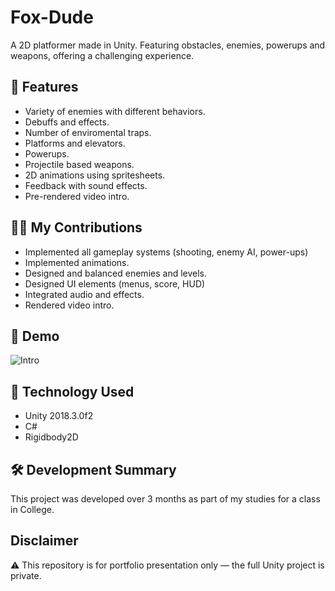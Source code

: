 # Fox-Dude
A 2D platformer made in Unity. Featuring obstacles, enemies, powerups and weapons, offering a challenging experience.

## 🚀 Features
- Variety of enemies with different behaviors.
- Debuffs and effects.
- Number of enviromental traps.
- Platforms and elevators.
- Powerups.
- Projectile based weapons.
- 2D animations using spritesheets.
- Feedback with sound effects.
- Pre-rendered video intro.

## 🧑‍💻 My Contributions

- Implemented all gameplay systems (shooting, enemy AI, power-ups)
- Implemented animations.
- Designed and balanced enemies and levels.
- Designed UI elements (menus, score, HUD)
- Integrated audio and effects.
- Rendered video intro.

## 🎥 Demo
![Intro](https://github.com/user-attachments/assets/12b599ed-4ec1-4154-bdb5-ef8ebd1bfdea)

## 🧠 Technology Used
- Unity 2018.3.0f2
- C#
- Rigidbody2D

## 🛠 Development Summary
This project was developed over 3 months as part of my studies for a class in College.

## Disclaimer
⚠️ This repository is for portfolio presentation only — the full Unity project is private.
